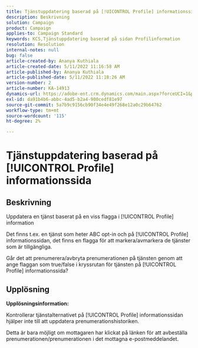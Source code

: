 ```yaml
---
title: Tjänstuppdatering baserad på [!UICONTROL Profile] informationssida
description: Beskrivning
solution: Campaign
product: Campaign
applies-to: Campaign Standard
keywords: KCS,Tjänstuppdatering baserad på sidan Profilinformation
resolution: Resolution
internal-notes: null
bug: false
article-created-by: Ananya Kuthiala
article-created-date: 5/11/2022 11:16:58 AM
article-published-by: Ananya Kuthiala
article-published-date: 5/11/2022 11:18:26 AM
version-number: 2
article-number: KA-14913
dynamics-url: https://adobe-ent.crm.dynamics.com/main.aspx?forceUCI=1&pagetype=entityrecord&etn=knowledgearticle&id=9bbe52db-1bd1-ec11-a7b5-0022480a8e40
exl-id: da91b4b6-abbc-4ad5-b2a4-900cedf81e97
source-git-commit: 5a7b9c9156cb90f34e4e49f268e12a0c29b64762
workflow-type: tm+mt
source-wordcount: '115'
ht-degree: 2%

---
```


# Tjänstuppdatering baserad på [!UICONTROL Profile] informationssida

## Beskrivning


Uppdatera en tjänst baserat på en viss flagga i [!UICONTROL Profile] information

Det finns t.ex. en tjänst som heter ABC opt-in och på [!UICONTROL Profile] informationssidan, det finns en flagga för att markera/avmarkera de tjänster som är tillgängliga.

Går det att prenumerera/avbryta prenumerationen på tjänsten genom att ange flaggan som true/false i kryssrutan för tjänsten på [!UICONTROL Profile] informationssida?

## Upplösning

<b>Upplösningsinformation:</b>

Kontrollerar tjänstalternativet på [!UICONTROL Profile] informationssidan hjälper inte till att uppdatera prenumerationshistoriken.

Detta är bara möjligt om mottagaren har klickat på länken för att avbeställa prenumerationen/prenumerationen i det mottagna e-postmeddelandet.
